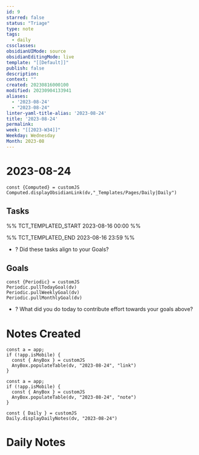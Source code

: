 ```yaml
---
id: 9
starred: false
status: "Triage"
type: note
tags:
  - daily
cssclasses: 
obsidianUIMode: source
obsidianEditingMode: live
template: "[[Default]]"
publish: false
description: 
context: ""
created: 20230816000100
modified: 20230904133941
aliases:
  - '2023-08-24'
  - "2023-08-24"
linter-yaml-title-alias: '2023-08-24'
title: '2023-08-24'
permalink: 
week: "[[2023-W34]]"
Weekday: Wednesday
Month: 2023-08
---
```


# 2023-08-24

```dataviewjs
const {Computed} = customJS
Computed.displayObsidianLink(dv,"_Templates/Pages/Daily|Daily")
```

## Tasks

%% TCT_TEMPLATED_START 2023-08-16 00:00 %%

%% TCT_TEMPLATED_END 2023-08-16 23:59 %%
- ? Did these tasks align to your Goals?

## Goals

```dataviewjs
const {Periodic} = customJS
Periodic.pullTodayGoal(dv)
Periodic.pullWeeklyGoal(dv)
Periodic.pullMonthlyGoal(dv)
```
- ? What did you do today to contribute effort towards your goals above?

# Notes Created

```dataviewjs
const a = app;
if (!app.isMobile) {
  const { AnyBox } = customJS
  AnyBox.populateTable(dv, "2023-08-24", "link")
}
```

```dataviewjs
const a = app;
if (!app.isMobile) {
  const { AnyBox } = customJS
  AnyBox.populateTable(dv, "2023-08-24", "note")
}
```

```dataviewjs
const { Daily } = customJS
Daily.displayDailyNotes(dv, "2023-08-24")
```

# Daily Notes
